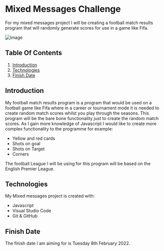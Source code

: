 # Mixed Messages Challenge
For my mixed messages project I will be creating a football match results program that will randomly generate scores for use in a game like Fifa.

![image](https://cdn.images.express.co.uk/img/dynamic/67/590x/secondary/Champions-League-fixtures-predicted-matchday-1-2060002.jpg?r=1568703341363)

## Table Of Contents
1. [Introduction](#introduction)
2. [Technologies](#technologies)
3. [Finish Date](#Finish-date)

## Introduction
My football match results program is a program that would be used on a football game like Fifa where in a career or tournament mode it is needed to create random match scores whilst you play through the seasons. This program will be the bare bone functionality just to create the random match scores. As I gain more knowledge of Javascript I would like to create more complex functionality to the programme for example:
* Yellow and red cards
* Shots on goal
* Shots on Target
* Corners

The football League I will be using for this program will be based on the English Premier League.
## Technologies
My Mixed messages project is created with:
* Javascript
* Visual Studio Code
* Git & GitHub

## Finish Date
The finish date I am aiming for is Tuesday 8th February 2022.
